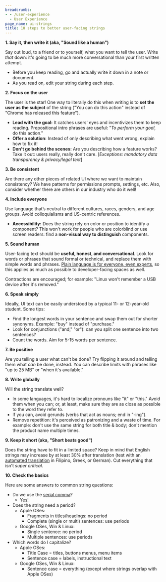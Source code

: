 ```yaml
---
breadcrumbs:
- - /user-experience
  - User Experience
page_name: ui-strings
title: 10 steps to better user-facing strings
---
```


**1. Say it, then write it (aka, "Sound like a human")**

Say out loud, to a friend or to yourself, what you want to tell the user. Write
*that* down: it's going to be much more conversational than your first written
attempt.

*   Before you keep reading, go and actually write it down in a note or
            document.
*   As you read on, edit your string during each step.

**2. Focus on the user**

The user is the star! One way to literally do this when writing is to **set the
user as the subject** of the string ("You can do this action" instead of "Chrome
has released this feature").

*   **Lead with the goal:** It catches users' eyes and incentivizes them
            to keep reading. Prepositional intro phrases are useful: "*To
            perform your goal,* do this action."
*   **Offer a solution:** Instead of only describing what went wrong,
            explain how to fix it!
*   **Don't go behind the scenes:** Are you describing how a feature
            works? Take it out: users really, really don't care. \[*Exceptions:
            mandatory data transparency & privacy/legal text*\]

**3. Be consistent**

Are there any other pieces of related UI where we want to maintain consistency?
We have patterns for permissions prompts, settings, etc. Also, consider whether
there are others in our industry who do it well!

**4. Include everyone**

Use language that’s neutral to different cultures, races, genders, and age
groups. Avoid colloquialisms and US-centric references.

*   **Accessibility:** Does the string rely on color or position to
            identify a component? This won't work for people who are colorblind
            or use screen readers: find a **non-visual way to distinguish**
            components.

**5. Sound human**

User-facing text should be **useful, honest, and conversational**. Look for
words or phrases that sound formal or technical, and replace them with simple
words and phrases. [Plain language is for everyone, even
experts](https://www.nngroup.com/articles/plain-language-experts/), so this
applies as much as possible to developer-facing spaces as well.

Contractions are encouraged; for example: "Linux won't remember a USB device
after it's removed."

**6. Speak simply**

Ideally, UI text can be easily understood by a typical 11- or 12-year-old
student. Some tips:

*   Find the longest words in your sentence and swap them out for
            shorter synonyms. Example: "buy" instead of "purchase."
*   Look for conjunctions ("and," "or"): can you split one sentence into
            two sentences?
*   Count the words. Aim for 5-15 words per sentence.

**7. Be positive**

Are you telling a user what can't be done? Try flipping it around and telling
them what *can* be done, instead. You can describe limits with phrases like "up
to 25 MB" or "when it's available."

**8. Write globally**

Will the string translate well?

*   In some languages, it's hard to localize pronouns like "it" or
            "this." Avoid them when you can; or, at least, make sure they are as
            close as possible to the word they refer to.
*   If you can, avoid gerunds (verbs that act as nouns; end in "-ing").
*   Remove repetition: it's perceived as patronizing and a waste of
            time. For example: don't use the same string for both title & body;
            don't mention the product name multiple times.

**9. Keep it short (aka, "Short beats good")**

Does the string have to fit in a limited space? Keep in mind that English
strings may increase by at least 30% after translation (test with an [automated
translation](https://translate.google.com/) in Filipino, Greek, or German). Cut
everything that isn't *super critical*.

**10. Check the basics**

Here are some answers to common string questions:

*   Do we use the [serial
            comma](https://en.wikipedia.org/wiki/Serial_comma)?
    *   Yes!
*   Does the string need a period?
    *   Apple OSes:
        *   Fragments in titles/headings: no period
        *   Complete (single or multi) sentences: use periods
    *   Google OSes, Win & Linux:
        *   Single sentence: no period
        *   Multiple sentences: use periods
*   Which words do I capitalize?
    *   Apple OSes:
        *   Title Case = titles, buttons menus, menu items
        *   Sentence case = labels, instructional text
    *   Google OSes, Win & Linux:
        *   Sentence case = everything (except where strings overlap
                    with Apple OSes)